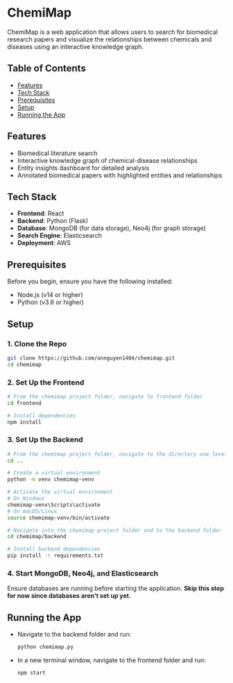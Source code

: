 # ChemiMap

ChemiMap is a web application that allows users to search for biomedical research papers and visualize the relationships between chemicals and diseases using an interactive knowledge graph.

## Table of Contents
- [Features](#features)
- [Tech Stack](#tech-stack)
- [Prerequisites](#prerequisites)
- [Setup](#setup)
- [Running the App](#running-the-app)

## Features
- Biomedical literature search
- Interactive knowledge graph of chemical-disease relationships
- Entity insights dashboard for detailed analysis
- Annotated biomedical papers with highlighted entities and relationships

## Tech Stack
- **Frontend**: React
- **Backend**: Python (Flask)
- **Database**: MongoDB (for data storage), Neo4j (for graph storage)
- **Search Engine**: Elasticsearch
- **Deployment**: AWS

## Prerequisites
Before you begin, ensure you have the following installed:
- Node.js (v14 or higher)
- Python (v3.6 or higher)

## Setup

### 1. Clone the Repo
```bash
git clone https://github.com/annguyen1404/chemimap.git
cd chemimap
```

### 2. Set Up the Frontend
```bash
# From the chemimap project folder, navigate to frontend folder
cd frontend

# Install dependencies
npm install
```

### 3. Set Up the Backend
```bash
# From the chemimap project folder, navigate to the directory one level up
cd ..

# Create a virtual environment
python -m venv chemimap-venv

# Activate the virtual environment
# On Windows
chemimap-venv\Scripts\activate
# On macOS/Linux
source chemimap-venv/bin/activate

# Navigate into the chemimap project folder and to the backend folder
cd chemimap/backend

# Install backend dependencies
pip install -r requirements.txt

```

### 4. Start MongoDB, Neo4j, and Elasticsearch
Ensure databases are running before starting the application. **Skip this step for now since databases aren't set up yet.**  

## Running the App

- Navigate to the backend folder and run:
    ```bash
    python chemimap.py
    ```

- In a new terminal window, navigate to the frontend folder and run:
    ```bash
    npm start
    ```